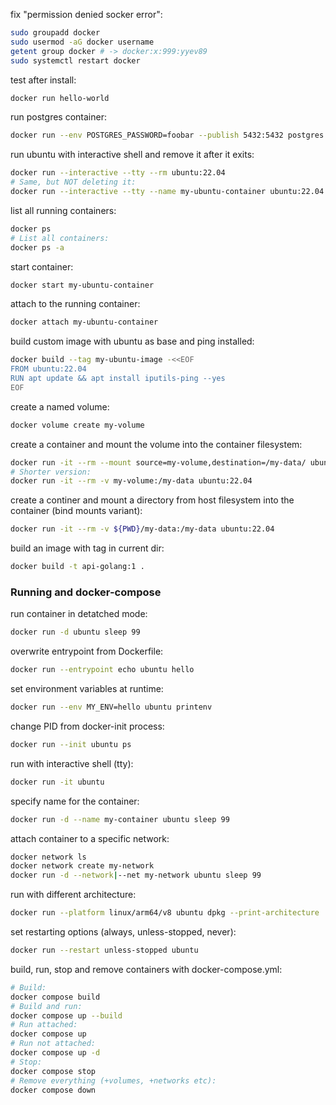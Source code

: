 fix "permission denied socker error":
```bash
sudo groupadd docker
sudo usermod -aG docker username
getent group docker # -> docker:x:999:yyev89
sudo systemctl restart docker
```

test after install:
```bash
docker run hello-world
```

run postgres container:
```bash
docker run --env POSTGRES_PASSWORD=foobar --publish 5432:5432 postgres:15.1-alpine
```

run ubuntu with interactive shell and remove it after it exits:
```bash
docker run --interactive --tty --rm ubuntu:22.04
# Same, but NOT deleting it:
docker run --interactive --tty --name my-ubuntu-container ubuntu:22.04
```

list all running containers:
```bash
docker ps
# List all containers:
docker ps -a
```

start container:
```bash
docker start my-ubuntu-container
```

attach to the running container:
```bash
docker attach my-ubuntu-container
```

build custom image with ubuntu as base and ping installed:
```bash
docker build --tag my-ubuntu-image -<<EOF
FROM ubuntu:22.04
RUN apt update && apt install iputils-ping --yes
EOF
```

create a named volume:
```bash
docker volume create my-volume
```

create a container and mount the volume into the container filesystem:
```bash
docker run -it --rm --mount source=my-volume,destination=/my-data/ ubuntu:22.04
# Shorter version:
docker run -it --rm -v my-volume:/my-data ubuntu:22.04
```

create a continer and mount a directory from host filesystem into the container (bind mounts variant):
```bash
docker run -it --rm -v ${PWD}/my-data:/my-data ubuntu:22.04
```

build an image with tag in current dir:
```bash
docker build -t api-golang:1 .
```

### Running and docker-compose

run container in detatched mode:
```bash
docker run -d ubuntu sleep 99
```

overwrite entrypoint from Dockerfile:
```bash
docker run --entrypoint echo ubuntu hello
```

set environment variables at runtime:
```bash
docker run --env MY_ENV=hello ubuntu printenv
```

change PID from docker-init process:
```bash
docker run --init ubuntu ps
```

run with interactive shell (tty):
```bash
docker run -it ubuntu
```

specify name for the container:
```bash
docker run -d --name my-container ubuntu sleep 99
```

attach container to a specific network:
```bash
docker network ls
docker network create my-network
docker run -d --network|--net my-network ubuntu sleep 99
```

run with different architecture:
```bash
docker run --platform linux/arm64/v8 ubuntu dpkg --print-architecture
```

set restarting options (always, unless-stopped, never):
```bash
docker run --restart unless-stopped ubuntu
```

build, run, stop and remove containers with docker-compose.yml:
```bash
# Build:
docker compose build
# Build and run:
docker compose up --build
# Run attached:
docker compose up
# Run not attached:
docker compose up -d
# Stop:
docker compose stop
# Remove everything (+volumes, +networks etc):
docker compose down
```

